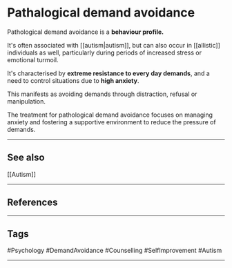 # Pathalogical demand avoidance

Pathological demand avoidance is a **behaviour profile.**

It's often associated with [[autism|autism]], but can also occur in [[allistic]] individuals as well, particularly during periods of increased stress or emotional turmoil.

It's characterised by **extreme resistance to every day demands**, and a need to control situations due to **high anxiety**.

This manifests as avoiding demands through distraction, refusal or manipulation.

The treatment for pathological demand avoidance focuses on managing anxiety and fostering a supportive environment to reduce the pressure of demands.

---
## See also

[[Autism]]

---
## References

---
## Tags

#Psychology #DemandAvoidance #Counselling #SelfImprovement #Autism 

---

